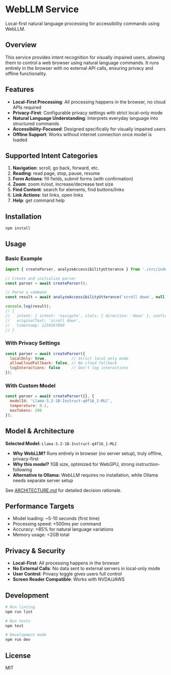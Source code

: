 # WebLLM Service

Local-first natural language processing for accessibility commands using WebLLM.

## Overview

This service provides intent recognition for visually impaired users, allowing them to control a web browser using natural language commands. It runs entirely in the browser with no external API calls, ensuring privacy and offline functionality.

## Features

- **Local-First Processing**: All processing happens in the browser, no cloud APIs required
- **Privacy-First**: Configurable privacy settings with strict local-only mode
- **Natural Language Understanding**: Interprets everyday language into structured commands
- **Accessibility-Focused**: Designed specifically for visually impaired users
- **Offline Support**: Works without internet connection once model is loaded

## Supported Intent Categories

1. **Navigation**: scroll, go back, forward, etc.
2. **Reading**: read page, stop, pause, resume
3. **Form Actions**: fill fields, submit forms (with confirmation)
4. **Zoom**: zoom in/out, increase/decrease text size
5. **Find Content**: search for elements, find buttons/links
6. **Link Actions**: list links, open links
7. **Help**: get command help

## Installation

```bash
npm install
```

## Usage

### Basic Example

```javascript
import { createParser, analyzeAccessibilityUtterance } from './src/index.js';

// Create and initialize parser
const parser = await createParser();

// Parse a command
const result = await analyzeAccessibilityUtterance('scroll down', null, parser);

console.log(result);
// {
//   intent: { intent: 'navigate', slots: { direction: 'down' }, confidence: 0.9, requiresConfirmation: false },
//   originalText: 'scroll down',
//   timestamp: 1234567890
// }
```

### With Privacy Settings

```javascript
const parser = await createParser({
  localOnly: true,           // Strict local-only mode
  allowCloudFallback: false, // No cloud fallback
  logInteractions: false     // Don't log interactions
});
```

### With Custom Model

```javascript
const parser = await createParser({}, {
  modelId: 'Llama-3.2-1B-Instruct-q4f16_1-MLC',
  temperature: 0.1,
  maxTokens: 200
});
```

## Model & Architecture

**Selected Model:** `Llama-3.2-1B-Instruct-q4f16_1-MLC`

- **Why WebLLM?** Runs entirely in browser (no server setup), truly offline, privacy-first
- **Why this model?** 1GB size, optimized for WebGPU, strong instruction-following
- **Alternative to Ollama:** WebLLM requires no installation, while Ollama needs separate server setup

See [ARCHITECTURE.md](./ARCHITECTURE.md) for detailed decision rationale.

## Performance Targets

- Model loading: ~5-10 seconds (first time)
- Processing speed: <500ms per command
- Accuracy: >85% for natural language variations
- Memory usage: <2GB total

## Privacy & Security

- **Local-First**: All processing happens in the browser
- **No External Calls**: No data sent to external servers in local-only mode
- **User Control**: Privacy toggle gives users full control
- **Screen Reader Compatible**: Works with NVDA/JAWS

## Development

```bash
# Run linting
npm run lint

# Run tests
npm test

# Development mode
npm run dev
```

## License

MIT
